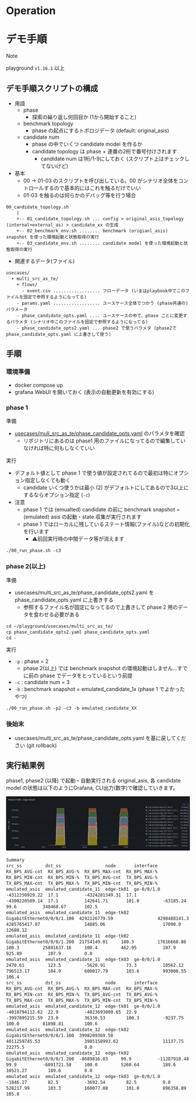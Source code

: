 # Operation

# デモ手順

> [!NOTE]
> playground `v1.16.1` 以上

## デモ手順スクリプトの構成

- 用語
    - phase
        - 探索の繰り返し何回目か (1から開始すること)
    - benchmark topology
        - phase の起点にするトポロジデータ (default: original_asis)
    - candidate num
        - phase の中でいくつ candidate model を作るか
        - candidate topology は phase + 連番の2桁で番号付けされます
            - candidate num は1桁/1-9にしておく (スクリプト上はチェックしてないけど)
- 基本
    - 00 → 01-03 のスクリプトを呼び出している。00 がシナリオ全体をコントロールするので基本的にはこれを触るだけでいい
    - 01-03 を触るのは何らかのデバッグ等を行う場合

```
00_candidate_topology.sh
    |
    +-- 01_candidate_topology.sh ... config > original_asis_topology (internal+external_as) > candidate_xx の生成
    +-- 02_benchmark_env.sh ........ benchmark (origianl_asis) snapshot を使った環境起動と状態取得の実行
    +-- 03_candidate_env.sh ........ candidate model を使った環境起動と状態取得の実行
```

- 関連するデータ(ファイル)

```
usecases/
  + multi_src_as_te/
    + flows/
      - event.csv .................. フローデータ (いまはplaybook中でこのファイルを固定で参照するようになってる)
    - params.yaml .................. ユースケース全体でつかう (phase共通の) パラメータ
    - phase_candidate_opts.yaml .... ユースケースの中で、phase ごとに変更するパラメタ (シナリオ中このファイルを固定で参照するようになってる)
    - phase_candidate_opts2.yaml ... phase2 で使うパラメタ (phase2で phase_candidate_opts.yaml に上書きして使う)
```

## 手順

### 環境準備

- docker compose up
- grafana WebUI を開いておく (表示の自動更新を有効にする)

### phase 1

準備

- [usecases/muli_src_as_te/phase_candidate_opts.yaml](./multi_src_as_te/introduction.md) のパラメタを確認
    - リポジトリにあるのは phase1 用のファイルになってるので編集していなければ特に何もしなくていい

実行

- デフォルト値として phase 1 で使う値が設定されてるので最初は特にオプション指定しなくても動く
    - candidate いくつ使うかは最小 (2) がデフォルトにしてあるので3以上にするならオプション指定 (`-c`)
- 注意
    - phase 1 では (emualted) candidate の前に benchmark snapshot = (emulated) asis の起動・state 収集が実行されます
    - phase 1 ではローカルに残しているステート情報(ファイル)などの初期化を行います
        - ⚠️前回実行時の中間データ等が消えます

```
./00_run_phase.sh -c3
```

### phase 2(以上)

準備

- usecases/multi_src_as_te/phase_candidate_opts2.yaml を phase_candidate_opts.yaml に上書きする
    - 参照するファイル名が固定になってるので上書きして phase 2 用のデータを食わせる必要がある

```
cd ~/playground/usecases/multi_src_as_te/
cp phase_candidate_opts2.yaml phase_candidate_opts.yaml
cd -
```

実行

- `-p` : phase = 2
    - phase 2(以上) では benchmark snapshot の環境起動はしません…すでに前の phase でデータをとっているという前提
- `-c` : candidate num = 3
- `-b` : benchmark snapshot = emulated_candidate_1x (phase 1 でよかったやつ)

```
./00_run_phase.sh -p2 -c3 -b emulated_candidate_XX
```

### 後始末

- usecases/multi_src_as_te/phase_candidate_opts.yaml を基に戻してください (git rollback)

## 実行結果例
phase1, phase2 (以降) で起動・自動実行される original_asis, 各 candidate model の状態は以下のようにGrafana, CLI出力(数字)で確認していきます。

![grafana](./fig/result_grafana.png)

```text
Summary
src_ss         dst_ss                 node       interface                   RX_BPS_AVG-cnt  RX_BPS_AVG-%  RX_BPS_MAX-cnt  RX_BPS_MAX-%  RX_BPS_MIN-cnt  RX_BPS_MIN-%  TX_BPS_AVG-cnt  TX_BPS_AVG-%  TX_BPS_MAX-cnt  TX_BPS_MAX-%  TX_BPS_MIN-cnt  TX_BPS_MIN-%
emulated_asis  emulated_candidate_11  edge-tk01  ge-0/0/1.0                  -4312250929.22  17.1          -4324281349.31  17.1          -4300220509.14  17.1          142641.71       101.0         -63185.24       99.6          348468.67       102.5
emulated_asis  emulated_candidate_11  edge-tk02  GigabitEthernet0/0/0/1.100  4292126779.59                 4298488141.3                  4285765417.87                 14885.06                      17090.0                       12680.12        
emulated_asis  emulated_candidate_11  edge-tk02  GigabitEthernet0/0/0/1.200  21754149.01     100.3         17616660.86     100.3         25891637.16     100.4         462.95          107.9         925.89          107.9         0.0             
emulated_asis  emulated_candidate_11  edge-tk03  ge-0/0/1.0                  2470.61         123.5         -5620.91        73.3          10562.12                      796513.17       104.9         600017.79       103.6         993008.55       106.4
src_ss         dst_ss                 node       interface                   RX_BPS_AVG-cnt  RX_BPS_AVG-%  RX_BPS_MAX-cnt  RX_BPS_MAX-%  RX_BPS_MIN-cnt  RX_BPS_MIN-%  TX_BPS_AVG-cnt  TX_BPS_AVG-%  TX_BPS_MAX-cnt  TX_BPS_MAX-%  TX_BPS_MIN-cnt  TX_BPS_MIN-%
emulated_asis  emulated_candidate_12  edge-tk01  ge-0/0/1.0                  -4010794112.62  22.9          -4023693009.65  22.9          -3997895215.59  23.0          36330.53        100.3         -9237.75        100.0         81898.81        100.6
emulated_asis  emulated_candidate_12  edge-tk02  GigabitEthernet0/0/0/1.100  3998209369.58                 4011259745.53                 3985158993.62                 11137.75                      22275.5                       0.0             
emulated_asis  emulated_candidate_12  edge-tk02  GigabitEthernet0/0/0/1.200  -8689816.03     99.9          -11287910.48    99.9          -6091721.58     100.0         5260.64         189.6         10521.27        189.6         0.0             
emulated_asis  emulated_candidate_12  edge-tk03  ge-0/0/1.0                  -1846.27        82.5          -3692.54        82.5          0.0                           528217.99       103.3         160077.08       101.0         896358.89       105.8

```